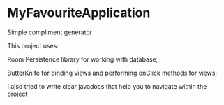 # MyFavouriteApplication

Simple compliment generator


This project uses:

Room Persistence library for working with database;

ButterKnife for binding views and performing onClick methods for views;

I also tried to write clear javadocs that help you to navigate within the project
